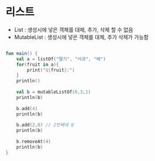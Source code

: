 # 리스트

- List<out T> : 생성시에 넣은 객체를 대체, 추가, 삭제 할 수 없음
- MutableList<T> : 생성시에 넣은 객체를 대체, 추가 삭제가 가능함

```kotlin

fun main() {
    val a = listOf("딸기", "사과", "배")
    for(fruit in a){
        print("${fruit}:")
    }
    println()
    
    val b = mutableListOf(6,3,1)
    println(b)
    
    b.add(4)
    println(b)
    
    b.add(2,8) // 2번째에 8 
    println(b)
    
    b.removeAt(4)
    println(b)
}

```
